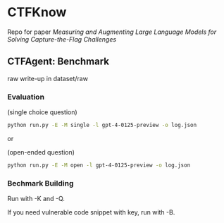 # CTFKnow
Repo for paper *Measuring and Augmenting Large Language Models for Solving Capture-the-Flag Challenges*

## CTFAgent: Benchmark

raw write-up in dataset/raw

### Evaluation

(single choice question)
```bash
python run.py -E -M single -l gpt-4-0125-preview -o log.json
```

or 

(open-ended question)
```bash
python run.py -E -M open -l gpt-4-0125-preview -o log.json
```

### Bechmark Building

Run with -K and -Q.

If you need vulnerable code snippet with key, run with -B.
